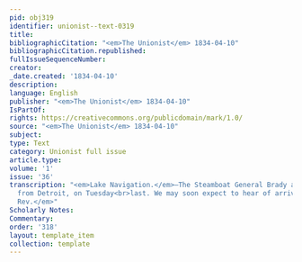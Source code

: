 ```yaml
---
pid: obj319
identifier: unionist--text-0319
title: 
bibliographicCitation: "<em>The Unionist</em> 1834-04-10"
bibliographicCitation.republished: 
fullIssueSequenceNumber: 
creator: 
_date.created: '1834-04-10'
description: 
language: English
publisher: "<em>The Unionist</em> 1834-04-10"
IsPartOf: 
rights: https://creativecommons.org/publicdomain/mark/1.0/
source: "<em>The Unionist</em> 1834-04-10"
subject: 
type: Text
category: Unionist full issue
article.type: 
volume: '1'
issue: '36'
transcription: "<em>Lake Navigation.</em>—The Steamboat General Brady arrived at Cleaveland,
  from Detroit, on Tuesday<br>last. We may soon expect to hear of arrivals at Buffalo.—<br><em>Ohio
  Rev.</em>"
Scholarly Notes: 
Commentary: 
order: '318'
layout: template_item
collection: template
---
```

